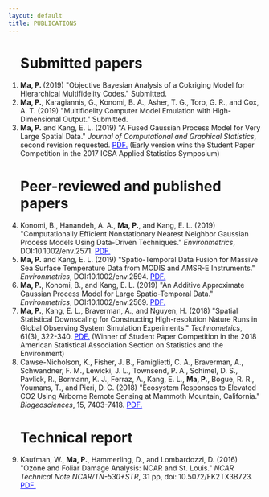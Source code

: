 ```yaml
---
layout: default
title: PUBLICATIONS
---
```



<ol start="1">
  
<h1>Submitted papers </h1>
<p>

<li> <b> Ma, P. </b> (2019) "Objective Bayesian Analysis of a Cokriging Model for Hierarchical Multifidelity Codes." Submitted. 
</li>

<li> <b> Ma, P.</b>, Karagiannis, G., Konomi, B. A., Asher, T. G., Toro, G. R., and Cox, A. T. (2019) "Multifidelity Computer Model Emulation with High-Dimensional Output." Submitted. 
</li> 

<li> <b>Ma, P.</b> and Kang, E. L. (2019) "A Fused Gaussian Process Model for Very Large Spatial Data."  <em>Journal of Computational and Graphical Statistics</em>, second revision requested. <a href="https://arxiv.org/abs/1702.08797" target="blank" style="color:blue;">PDF.</a> (Early version wins the Student Paper Competition in the 2017 ICSA Applied Statistics Symposium)
</li>
</p>

<h1>Peer-reviewed and published papers </h1>
<p>

<li> Konomi, B., Hanandeh, A. A., <b>Ma, P.</b>, and Kang, E. L. (2019) "Computationally Efficient Nonstationary Nearest Neighbor Gaussian Process Models Using Data-Driven Techniques." <em>Environmetrics</em>, DOI:10.1002/env.2571. <a href="https://doi.org/10.1002/env.2571" target="blank" style="color:blue;">PDF.</a> </li>

<li> <b>Ma, P.</b> and Kang, E. L. (2019) "Spatio-Temporal Data Fusion for Massive Sea Surface Temperature Data from MODIS and AMSR-E Instruments." <em>Environmetrics</em>, DOI:10.1002/env.2594. <a href="https://doi.org/10.1002/env.2594" target="blank" style="color:blue;">PDF.</a> </li>

<li> <b>Ma, P.</b>, Konomi, B., and Kang, E. L. (2019) "An Additive Approximate Gaussian Process Model for Large Spatio-Temporal Data." <em>Environmetrics</em>, DOI:10.1002/env.2569. <a href="https://doi.org/10.1002/env.2569" target="blank" style="color:blue;">PDF.</a> </li>

<li> <b>Ma, P.</b>, Kang, E. L., Braverman, A., and Nguyen, H. (2018) "Spatial Statistical Downscaling for Constructing High-resolution Nature Runs in Global Observing System Simulation Experiments." <em>Technometrics</em>, 61(3), 322-340. <a href="https://doi.org/10.1080/00401706.2018.1524791" target="blank" style="color:blue;">PDF.</a> (Winner of Student Paper Competition in the 2018 American Statistical Association Section on Statistics and the Environment)
</li>

<li> Cawse-Nicholson, K., Fisher, J. B., Famiglietti, C. A., Braverman, A., Schwandner, F. M., Lewicki, J. L., Townsend, P. A., Schimel, D. S., Pavlick, R., Bormann, K. J., Ferraz, A., Kang, E. L., <b>Ma, P.</b>, Bogue, R. R., Youmans, T., and Pieri, D. C. (2018) "Ecosystem Responses to Elevated CO2 Using Airborne Remote Sensing at Mammoth Mountain, California." <em>Biogeosciences</em>, 15, 7403-7418. <a href="https://doi.org/10.5194/bg-2018-73" target="blank" style="color:blue;">PDF.</a> 
</li>


</p>

<h1>Technical report </h1>
<p>
<li> Kaufman, W., <b>Ma, P.</b>, Hammerling, D., and Lombardozzi, D. (2016) "Ozone and Foliar Damage Analysis: NCAR and St. Louis." <em>NCAR Technical Note NCAR/TN-530+STR</em>, 31 pp, doi: 10.5072/FK2TX3B723. <a href="http://dx.doi.org/10.5065/D6WH2NCQ" target="blank" style="color:blue;">PDF.</a> </li>
  
</p>


</ol>
